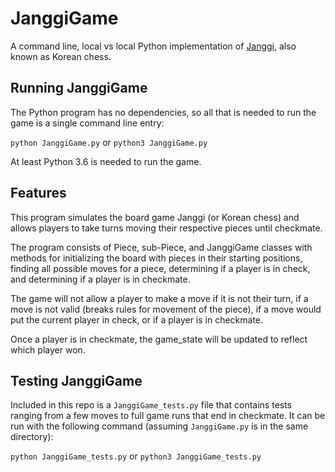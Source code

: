 # JanggiGame

A command line, local vs local Python implementation of [Janggi](https://en.wikipedia.org/wiki/Janggi), also known as Korean chess.

## Running JanggiGame

The Python program has no dependencies, so all that is needed to run the game is a single command line entry:

`python JanggiGame.py` or `python3 JanggiGame.py`

At least Python 3.6 is needed to run the game.

## Features

This program simulates the board game Janggi (or Korean chess) and allows players to take turns moving their respective pieces until checkmate. 

The program consists of Piece, sub-Piece, and JanggiGame classes with methods for initializing the board with pieces in their starting positions, finding all possible moves for a piece, determining if a player is in check, and determining if a player is in checkmate.

The game will not allow a player to make a move if it is not their turn, if a move is not valid (breaks rules for movement of the piece), if a move would put the current player in check, or if a player is in checkmate.

Once a player is in checkmate, the game_state will be updated to reflect which player won.

## Testing JanggiGame

Included in this repo is a `JanggiGame_tests.py` file that contains tests ranging from a few moves to full game runs that end in checkmate. It can be run with the following command (assuming `JanggiGame.py` is in the same directory):

`python JanggiGame_tests.py` or `python3 JanggiGame_tests.py`
